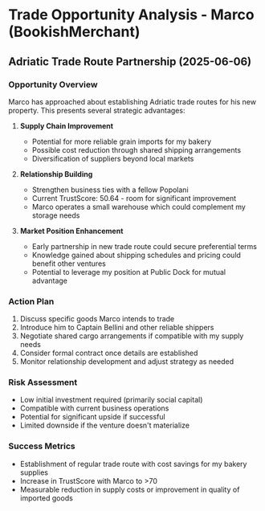 # Trade Opportunity Analysis - Marco (BookishMerchant)

## Adriatic Trade Route Partnership (2025-06-06)

### Opportunity Overview
Marco has approached about establishing Adriatic trade routes for his new property. This presents several strategic advantages:

1. **Supply Chain Improvement**
   - Potential for more reliable grain imports for my bakery
   - Possible cost reduction through shared shipping arrangements
   - Diversification of suppliers beyond local markets

2. **Relationship Building**
   - Strengthen business ties with a fellow Popolani
   - Current TrustScore: 50.64 - room for significant improvement
   - Marco operates a small warehouse which could complement my storage needs

3. **Market Position Enhancement**
   - Early partnership in new trade route could secure preferential terms
   - Knowledge gained about shipping schedules and pricing could benefit other ventures
   - Potential to leverage my position at Public Dock for mutual advantage

### Action Plan
1. Discuss specific goods Marco intends to trade
2. Introduce him to Captain Bellini and other reliable shippers
3. Negotiate shared cargo arrangements if compatible with my supply needs
4. Consider formal contract once details are established
5. Monitor relationship development and adjust strategy as needed

### Risk Assessment
- Low initial investment required (primarily social capital)
- Compatible with current business operations
- Potential for significant upside if successful
- Limited downside if the venture doesn't materialize

### Success Metrics
- Establishment of regular trade route with cost savings for my bakery supplies
- Increase in TrustScore with Marco to >70
- Measurable reduction in supply costs or improvement in quality of imported goods
